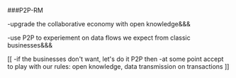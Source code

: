 ###P2P-RM

-upgrade the collaborative economy with open knowledge&&&

-use P2P to experiement on data flows we expect from classic businesses&&&

[[
-if the businesses don't want, let's do it P2P then
-at some point accept to play with our rules: open knowledge, data transmission on transactions
]]
